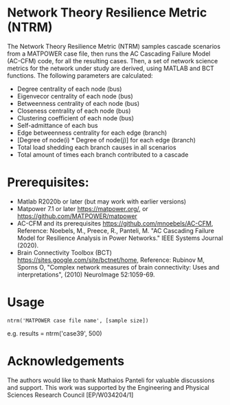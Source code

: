 # Network Theory Resilience Metric (NTRM)
The Network Theory Resilience Metric (NTRM) samples cascade scenarios from 
a MATPOWER case file, then runs the AC Cascading Failure Model (AC-CFM) code,
for all the resulting cases. Then, a set of network science metrics for the
network under study are derived, using MATLAB and BCT functions. The following
parameters are calculated:

- Degree centrality of each node (bus)
- Eigenvecor centrality of each node (bus)
- Betweenness centrality of each node (bus)
- Closeness centrality of each node (bus)
- Clustering coefficient of each node (bus)
- Self-admittance of each bus
- Edge betweenness centrality for each edge (branch)
- [Degree of node(i) * Degree of node(j)] for each edge (branch)
- Total load shedding each branch causes in all scenarios
- Total amount of times each branch contributed to a cascade

# Prerequisites:
- Matlab R2020b or later (but may work with earlier versions)
- Matpower 7.1 or later
    https://matpower.org/, or https://github.com/MATPOWER/matpower
- AC-CFM and its prerequisites
    https://github.com/mnoebels/AC-CFM, Reference: Noebels, M.,
    Preece, R., Panteli, M. "AC Cascading Failure Model for
    Resilience Analysis in Power Networks." IEEE Systems Journal (2020).
- Brain Connectivity Toolbox (BCT)
    https://sites.google.com/site/bctnet/home, Reference: Rubinov M,
    Sporns O, "Complex network measures of brain connectivity:
    Uses and interpretations", (2010) NeuroImage 52:1059-69.

# Usage
```
ntrm('MATPOWER case file name', [sample size])
```

e.g.  results = ntrm('case39', 500)

# Acknowledgements
The authors would like to thank Mathaios Panteli for valuable discussions
and support. This work was supported by the Engineering and Physical
Sciences Research Council [EP/W034204/1]
